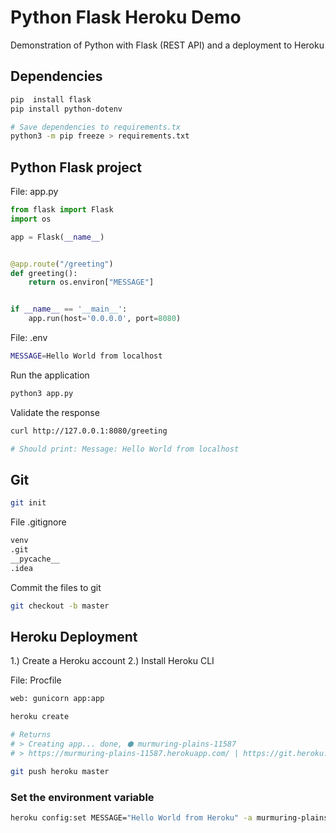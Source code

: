 # Python Flask Heroku Demo

Demonstration of Python with Flask (REST API) and a deployment to Heroku

## Dependencies

```bash
pip  install flask
pip install python-dotenv

# Save dependencies to requirements.tx
python3 -m pip freeze > requirements.txt
```

## Python Flask project

File: app.py
```python
from flask import Flask
import os

app = Flask(__name__)


@app.route("/greeting")
def greeting():
    return os.environ["MESSAGE"]


if __name__ == '__main__':
    app.run(host='0.0.0.0', port=8080)
```

File: .env
```bash
MESSAGE=Hello World from localhost
```

Run the application
```bash
python3 app.py
```

Validate the response
```bash
curl http://127.0.0.1:8080/greeting

# Should print: Message: Hello World from localhost
```

## Git

```bash
git init
```

File .gitignore
```bash
venv
.git
__pycache__
.idea
```

Commit the files to git

```bash
git checkout -b master
```

## Heroku Deployment

1.) Create a Heroku account
2.) Install Heroku CLI

File: Procfile
```bash
web: gunicorn app:app
```

```bash
heroku create

# Returns
# > Creating app... done, ⬢ murmuring-plains-11587
# > https://murmuring-plains-11587.herokuapp.com/ | https://git.heroku.com/murmuring-plains-11587.git

git push heroku master
```

### Set the environment variable

```bash
heroku config:set MESSAGE="Hello World from Heroku" -a murmuring-plains-11587
```

